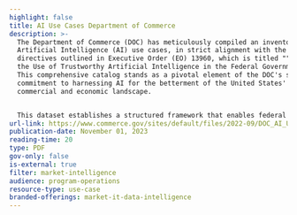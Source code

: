 ```yaml
---
highlight: false
title: AI Use Cases Department of Commerce
description: >-
  The Department of Commerce (DOC) has meticulously compiled an inventory of
  Artificial Intelligence (AI) use cases, in strict alignment with the
  directives outlined in Executive Order (EO) 13960, which is titled ""Promoting
  the Use of Trustworthy Artificial Intelligence in the Federal Government.""
  This comprehensive catalog stands as a pivotal element of the DOC's steadfast
  commitment to harnessing AI for the betterment of the United States'
  commercial and economic landscape.


  This dataset establishes a structured framework that enables federal agencies to systematically document their AI applications, ensuring transparency and fostering public trust in the responsible utilization of these cutting-edge technologies. The methodical approach applied guarantees that each AI use case is comprehensively recorded, offering clear insights into the AI's purpose, characteristics, and developmental stage within the Department of Commerce.
url-link: https://www.commerce.gov/sites/default/files/2022-09/DOC_AI_Use_Case_Inventory.pdf
publication-date: November 01, 2023
reading-time: 20
type: PDF
gov-only: false
is-external: true
filter: market-intelligence
audience: program-operations
resource-type: use-case
branded-offerings: market-it-data-intelligence
---
```

